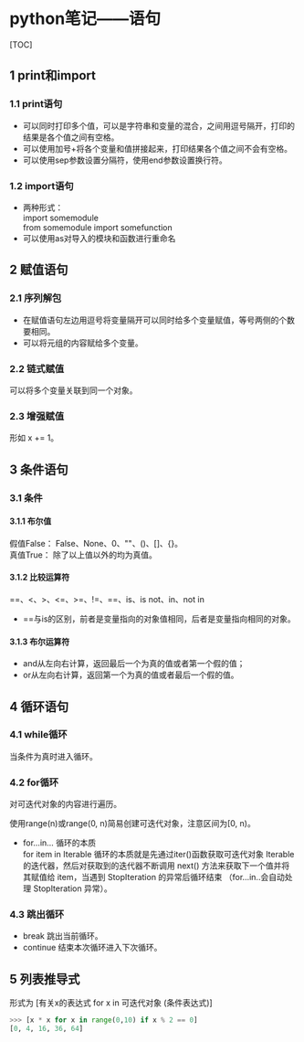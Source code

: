 # python笔记——语句

[TOC]



## 1 print和import

### 1.1 print语句

* 可以同时打印多个值，可以是字符串和变量的混合，之间用逗号隔开，打印的结果是各个值之间有空格。
* 可以使用加号+将各个变量和值拼接起来，打印结果各个值之间不会有空格。
* 可以使用sep参数设置分隔符，使用end参数设置换行符。

### 1.2 import语句

* 两种形式：  
import somemodule  
from somemodule import somefunction
* 可以使用as对导入的模块和函数进行重命名

## 2 赋值语句

### 2.1 序列解包

* 在赋值语句左边用逗号将变量隔开可以同时给多个变量赋值，等号两侧的个数要相同。  
* 可以将元组的内容赋给多个变量。

### 2.2 链式赋值
可以将多个变量关联到同一个对象。

### 2.3 增强赋值
形如 x += 1。

## 3 条件语句

### 3.1 条件

#### 3.1.1 布尔值
假值False： False、None、0、""、()、[]、{}。  
真值True： 除了以上值以外的均为真值。

#### 3.1.2 比较运算符
==、<、>、<=、>=、!=、==、is、is not、in、not in

* ==与is的区别，前者是变量指向的对象值相同，后者是变量指向相同的对象。

#### 3.1.3 布尔运算符

* and从左向右计算，返回最后一个为真的值或者第一个假的值；
* or从左向右计算，返回第一个为真的值或者最后一个假的值。

## 4 循环语句

### 4.1 while循环
当条件为真时进入循环。

### 4.2 for循环
对可迭代对象的内容进行遍历。

使用range(n)或range(0, n)简易创建可迭代对象，注意区间为[0, n)。

* for…in… 循环的本质  
for item in Iterable 循环的本质就是先通过iter()函数获取可迭代对象 Iterable 的迭代器，然后对获取到的迭代器不断调用 next() 方法来获取下一个值并将其赋值给 item，当遇到 StopIteration 的异常后循环结束 （for…in..会自动处理 StopIteration 异常）。

### 4.3 跳出循环

* break 跳出当前循环。
* continue 结束本次循环进入下次循环。

## 5 列表推导式

形式为 [有关x的表达式 for x in 可迭代对象 (条件表达式)]

```python
>>> [x * x for x in range(0,10) if x % 2 == 0]
[0, 4, 16, 36, 64]
```
